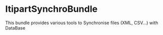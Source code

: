 # ItipartSynchroBundle


This bundle provides various tools to Synchronise files (XML, CSV...) with DataBase
